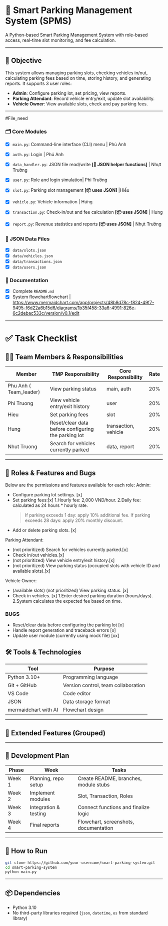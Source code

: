 # 🚗 Smart Parking Management System (SPMS)

A Python-based Smart Parking Management System with role-based access, real-time slot monitoring, and fee calculation.

---

## 🎯 Objective

This system allows managing parking slots, checking vehicles in/out, calculating parking fees based on time, storing history, and generating reports. It supports 3 user roles:

- **Admin**: Configure parking lot, set pricing, view reports.
- **Parking Attendant**: Record vehicle entry/exit, update slot availability.
- **Vehicle Owner**: View available slots, check and pay parking fees.

---
#File_need
### 🗂 Core Modules
- [x] `main.py`: Command-line interface (CLI) menu | Phú Anh
- [x] `auth.py`: Login | Phú Anh
- [x] `data_handler.py`: JSON file read/write **[🔧 JSON helper functions]** | Nhựt Trường
- [x] `user.py`: Role and login simulation| Phi Trường
- [x] `slot.py`: Parking slot management **[📦 uses JSON]** |Hiếu
- [x] `vehicle.py`: Vehicle information | Hưng
- [x] `transaction.py`: Check-in/out and fee calculation **[📦 uses JSON]** | Hưng
- [x] `report.py`: Revenue statistics and reports **[📦 uses JSON]** | Nhựt Trường


### 📂 JSON Data Files
- [x] `data/slots.json`
- [x] `data/vehicles.json`
- [x] `data/transactions.json`
- [x] `data/users.json`

### 📸 Documentation
- [x] Complete `README.md`
- [x] System flowchartflowchart | https://www.mermaidchart.com/app/projects/48b8d78c-f824-49f7-9495-f6d22a6b15d6/diagrams/1b35f458-33a6-4991-826e-6c2debac533c/version/v0.1/edit
---
# ✅ Task Checklist
## 🧑‍💻 Team Members & Responsibilities

| Member |TMP Responsibility | Core Responsibility | Rate |
|--------|----------------|------------------------|------|
| Phu Anh ( Team_leader) | View parking status | main, auth | 20% |
| Phi Truong |  View vehicle entry/exit history| user | 20% |
| Hieu | Set parking fees | slot | 20% |
| Hung | Reset/clear data before configuring the parking lot | transaction, vehicle  | 20% |
| Nhut Truong  | Search for vehicles currently parked | data, report | 20% |

---
## 🔐 Roles & Features and Bugs
Below are the permissions and features available for each role:
Admin:
- Configure parking lot settings. [x]
- Set parking fees:[x]
  1.Hourly fee: 2,000 VND/hour.
  2.Daily fee: calculated as 24 hours * hourly rate.
     > If parking exceeds 1 day: apply 10% additional fee.
     > If parking exceeds 28 days: apply 20% monthly discount.
- Add or delete parking slots. [x]

Parking Attendant:
- (not prioritized) Search for vehicles currently parked.[x]
- Check in/out vehicles.[x]
- (not prioritized) View vehicle entry/exit history.[x]
- (not prioritized) View parking status (occupied slots with vehicle ID and available slots).[x]

Vehicle Owner:
- (available slots) (not prioritized) View parking status. [x]
- Check in vehicles. [x]
  1.Enter desired parking duration (hours/days).
  2.System calculates the expected fee based on time.
### BUGS
- Reset/clear data before configuring the parking lot [x]
- Handle report generation and traceback errors [x]
- Update user module (currently using mock file) [xx]

## 🛠️ Tools & Technologies

| Tool | Purpose |
|------|---------|
| Python 3.10+ | Programming language |
| Git + GitHub | Version control, team collaboration |
| VS Code | Code editor |
| JSON | Data storage format |
| mermaidchart with AI| Flowchart design | 

---

## 🌟 Extended Features (Grouped)
---

## 🧭 Development Plan

| Phase | Week | Tasks |
|-------|------|-------|
| Week 1 | Planning, repo setup | Create README, branches, module stubs |
| Week 2 | Implement modules | Slot, Transaction, Roles |
| Week 3 | Integration & testing | Connect functions and finalize logic |
| Week 4 | Final reports | Flowchart, screenshots, documentation |

---

## 🚀 How to Run

```bash
git clone https://github.com/your-username/smart-parking-system.git
cd smart-parking-system
python main.py
```
---

## 📦 Dependencies

- Python 3.10
- No third-party libraries required (`json`, `datetime`, `os` from standard library)


